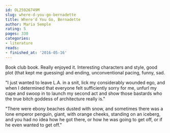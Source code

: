 ```yaml
---
id: OL25926749M
slug: where-d-you-go-bernadette
title: Where'd You Go, Bernadette
author: Maria Semple
rating: 5
pages: 330
categories:
- literature
reads:
- finished_at: '2016-05-16'
---
```

Book club book. Really enjoyed it. Interesting characters and style, good plot (that kept me guessing) and ending, unconventional pacing, funny, sad.

"I just wanted to leave L.A. in a snit, lick my considerably wounded ego, and when I determined that everyone felt sufficiently sorry for me, unfurl my cape and swoop in to launch my second act and show those bastards who the true bitch goddess of architecture really is."

"There were ebony beaches dusted with snow, and sometimes there was a lone emperor penguin, giant, with orange cheeks, standing on an iceberg, and you had no idea how he got there, or how he was going to get off, or if he even wanted to get off."
